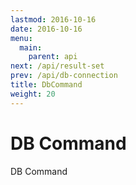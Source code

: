 ```yaml
---
lastmod: 2016-10-16
date: 2016-10-16
menu:
  main:
    parent: api
next: /api/result-set
prev: /api/db-connection
title: DbCommand
weight: 20
---
```


DB Command
==========

DB Command